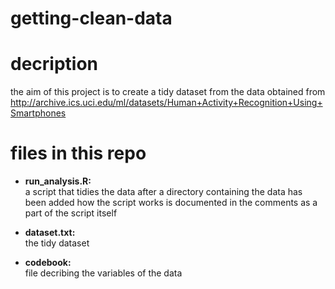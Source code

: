 # getting-clean-data

# decription

the aim of this project is to create a tidy dataset from the data obtained from
http://archive.ics.uci.edu/ml/datasets/Human+Activity+Recognition+Using+Smartphones

# files in this repo

* **run_analysis.R:**   
a script that tidies the data after a directory containing the data has been added
how the script works is documented in the comments as a part of the script itself

* **dataset.txt:**  
the tidy dataset

* **codebook:**  
file decribing the variables of the data
